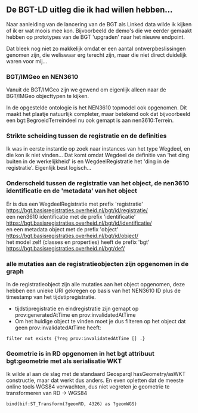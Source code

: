 ## De BGT-LD uitleg die ik had willen hebben...

Naar aanleiding van de lancering van de BGT als Linked data wilde ik kijken of ik er wat moois mee kon. Bijvoorbeeld de demo's die we eerder
gemaakt hebben op prototypes van de BGT 'upgraden' naar het nieuwe endpoint.

Dat bleek nog niet zo makkelijk omdat er een aantal ontwerpbeslissingen genomen zijn, die weliswaar erg terecht zijn, maar die niet direct duidelijk waren voor mij...

### BGT/IMGeo en NEN3610

Vanuit de BGT/IMGeo zijn we gewend om eigenlijk alleen naar de BGT/IMGeo objecttypen te kijken.

In de opgestelde ontologie is het NEN3610 topmodel ook opgenomen. Dit maakt het plaatje natuurlijk completer, maar betekend ook dat bijvoorbeeld een bgt:BegroeidTerreindeel nu ook gemapt is aan nen3610:Terrein.

### Strikte scheiding tussen de registratie en de definities

Ik was in eerste instantie op zoek naar instances van het type Wegdeel, en die kon ik niet vinden... Dat komt omdat Wegdeel de definitie van 'het ding buiten in de werkelijkheid' is en WegdeelRegistratie het 'ding in de registratie'. Eigenlijk best logisch... 

### Onderscheid tussen de registratie van het object, de nen3610 identificatie en de 'metadata' van het object

Er is dus een WegdeelRegistratie met prefix 'registratie' <https://bgt.basisregistraties.overheid.nl/bgt/id/registratie/> <br>
een nen3610 identificatie met de prefix 'identificatie' <https://bgt.basisregistraties.overheid.nl/bgt/id/identificatie/> <br>
en een metadata object met de prefix 'object' <https://bgt.basisregistraties.overheid.nl/bgt/id/object/> <br>
het model zelf (classes en properties) heeft de prefix 'bgt' <https://bgt.basisregistraties.overheid.nl/bgt/def/> 

### alle mutaties aan de registratieobjecten zijn opgenomen in de graph

In de registratieobject zijn alle mutaties aan het object opgenomen, deze hebben een unieke URI gekregen op basis van het NEN3610 ID plus de timestamp van het tijdstipregistratie.
* tijdstipregistratie en eindregistratie zijn gemapt op prov:generatedAtTime en prov:invalidatedAtTime
* Om het huidige object te vinden moet je dus filteren op het object dat geen prov:invalidatedAtTime heeft:

```filter not exists {?reg prov:invalidatedAtTime [] .}```

### Geometrie is in RD opgenomen in het bgt attribuut bgt:geometrie met als serialisatie WKT

Ik wilde al aan de slag met de standaard Geosparql hasGeometry/asWKT constructie, maar dat werkt dus anders.
En even opletten dat de meeste online tools WGS84 verwachten, dus niet vegreten je geometrie te transformeren van RD -> WGS84

```bind(bif:ST_Transform(?geomRD, 4326) as ?geomWGS)```

